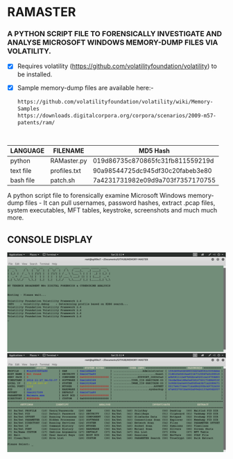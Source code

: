 # RAMASTER
### A PYTHON SCRIPT FILE TO FORENSICALLY INVESTIGATE AND ANALYSE MICROSOFT WINDOWS MEMORY-DUMP FILES VIA VOLATILITY.

- [x] Requires volatility (https://github.com/volatilityfoundation/volatility) to be installed.
- [x] Sample memory-dump files are available here:-</br>

      https://github.com/volatilityfoundation/volatility/wiki/Memory-Samples
      https://downloads.digitalcorpora.org/corpora/scenarios/2009-m57-patents/ram/

</br>

| LANGUAGE  | FILENAME         | MD5 Hash                         |
|------     |------            | -------                          |
| python    | RAMaster.py      | 019d86735c870865fc31fb811559219d |
| text file | profiles.txt     | 90a98544725dc945df30c20fabeb3e80 |
| bash file | patch.sh         | 7a4231731982e09d9a703f7357170755 |


A python script file to forensically examine Microsoft Windows memory-dump files - It can pull usernames, password hashes, extract .pcap files, system executables, MFT tables, keystroke, screenshots and much much more.


## CONSOLE DISPLAY
![Screenshot](picture1.png)
![Screenshot](picture2.png)
